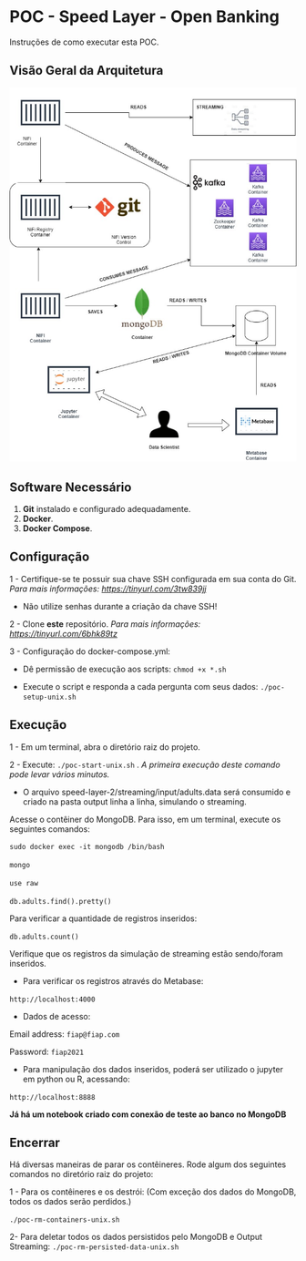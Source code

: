 # POC - Speed Layer - Open Banking

Instruções de como executar esta POC.

## Visão Geral da Arquitetura

![Arquitetura - Visão Geral](SpeedLayer.jpg)

## Software Necessário

 1. **Git** instalado e configurado adequadamente.
 2. **Docker**.
 3. **Docker Compose**.

## Configuração

1 -  Certifique-se te possuir sua chave SSH configurada em sua conta do Git. *Para mais informações: https://tinyurl.com/3tw839jj*

 - Não utilize senhas durante a criação da chave SSH!
 
2 - Clone **este** repositório. *Para mais informações: https://tinyurl.com/6bhk89tz*

3 - Configuração do docker-compose.yml:

- Dê permissão de execução aos scripts:
`chmod +x *.sh`

- Execute o script e responda a cada pergunta com seus dados:
`./poc-setup-unix.sh`


## Execução

1 - Em um terminal, abra o diretório raiz do projeto.

2 - Execute: `./poc-start-unix.sh` .  *A primeira execução deste comando pode levar vários minutos.*

 - O arquivo speed-layer-2/streaming/input/adults.data será consumido e criado na pasta output linha a linha, simulando o streaming.
 
 Acesse o contêiner do MongoDB. Para isso, em um terminal, execute os seguintes comandos:

    sudo docker exec -it mongodb /bin/bash
        
    mongo

    use raw

    db.adults.find().pretty()

Para verificar a quantidade de registros inseridos:

`db.adults.count()`

Verifique que os registros da simulação de streaming estão sendo/foram inseridos.

- Para verificar os registros através do Metabase:

`http://localhost:4000`

- Dados de acesso:

Email address: `fiap@fiap.com`

Password: `fiap2021`

- Para manipulação dos dados inseridos, poderá ser utilizado o jupyter em python ou R, acessando:

`http://localhost:8888`

**Já há um notebook criado com conexão de teste ao banco no MongoDB**

## Encerrar
Há diversas maneiras de parar os contêineres. Rode algum dos seguintes comandos no diretório raiz do projeto: 

1 - Para os contêineres e os destrói: (Com exceção dos dados do MongoDB, todos os dados serão perdidos.)

`./poc-rm-containers-unix.sh`

2- Para deletar todos os dados persistidos pelo MongoDB e Output Streaming:
`./poc-rm-persisted-data-unix.sh`

